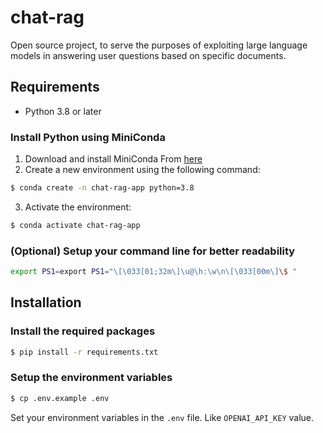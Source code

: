 # chat-rag
Open source project, to serve the purposes of exploiting large language models in answering user questions based on specific documents.


## Requirements

- Python 3.8 or later

### Install Python using MiniConda

1) Download and install MiniConda From [here](https://docs.anaconda.com/free/miniconda/#quick-command-line-install)
2) Create a new environment using the following command:
```bash
$ conda create -n chat-rag-app python=3.8
```
3) Activate the environment:
```bash
$ conda activate chat-rag-app
```

### (Optional) Setup your command line for better readability
```bash
export PS1=export PS1="\[\033[01;32m\]\u@\h:\w\n\[\033[00m\]\$ "
```

## Installation

### Install the required packages

```bash
$ pip install -r requirements.txt
```

### Setup the environment variables

```bash
$ cp .env.example .env
```

Set your environment variables in the `.env` file. Like `OPENAI_API_KEY` value.

